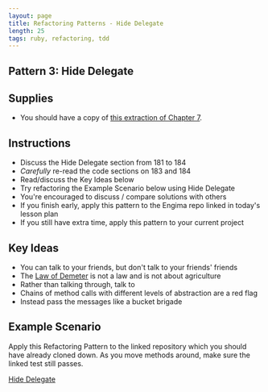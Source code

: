 ```yaml
---
layout: page
title: Refactoring Patterns - Hide Delegate
length: 25
tags: ruby, refactoring, tdd
---
```


## Pattern 3: Hide Delegate

## Supplies

* You should have a copy of
[this extraction of Chapter 7](https://dl.dropboxusercontent.com/u/69001/Refactoring/Refactoring%20-%20Chapter%207.pdf).

## Instructions

* Discuss the Hide Delegate section from 181 to 184
* *Carefully* re-read the code sections on 183 and 184
* Read/discuss the Key Ideas below
* Try refactoring the Example Scenario below using Hide Delegate
* You're encouraged to discuss / compare solutions with others
* If you finish early, apply this pattern to the Engima repo linked in today's lesson plan 
* If you still have extra time, apply this pattern to your current project 

## Key Ideas

* You can talk to your friends, but don't talk to your friends' friends
* The [Law of Demeter](http://en.wikipedia.org/wiki/Law_of_Demeter) is not a law and is not about agriculture
* Rather than talking through, talk to
* Chains of method calls with different levels of abstraction are a red flag
* Instead pass the messages like a bucket brigade

## Example Scenario
Apply this Refactoring Pattern to the linked repository which you should have already cloned down. As you move methods around, make sure the linked test still passes. 

[Hide Delegate](https://github.com/turingschool-examples/refactoring_patterns/blob/master/test/station_3_hide_delegate_test.rb)
